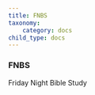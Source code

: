 ```yaml
---
title: FNBS
taxonomy:
    category: docs
child_type: docs
---
```


### FNBS

Friday Night Bible Study


